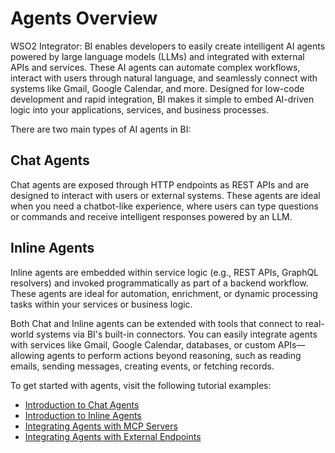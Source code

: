 # Agents Overview

WSO2 Integrator: BI enables developers to easily create intelligent AI agents powered by large language models (LLMs) and integrated with external APIs and services. These AI agents can automate complex workflows, interact with users through natural language, and seamlessly connect with systems like Gmail, Google Calendar, and more. Designed for low-code development and rapid integration, BI makes it simple to embed AI-driven logic into your applications, services, and business processes.

There are two main types of AI agents in BI:

## Chat Agents

Chat agents are exposed through HTTP endpoints as REST APIs and are designed to interact with users or external systems. These agents are ideal when you need a chatbot-like experience, where users can type questions or commands and receive intelligent responses powered by an LLM.

## Inline Agents

Inline agents are embedded within service logic (e.g., REST APIs, GraphQL resolvers) and invoked programmatically as part of a backend workflow. These agents are ideal for automation, enrichment, or dynamic processing tasks within your services or business logic.

Both Chat and Inline agents can be extended with tools that connect to real-world systems via BI's built-in connectors. You can easily integrate agents with services like Gmail, Google Calendar, databases, or custom APIs—allowing agents to perform actions beyond reasoning, such as reading emails, sending messages, creating events, or fetching records.

To get started with agents, visit the following tutorial examples:

* [Introduction to Chat Agents](/integration-guides/ai/agents/introduction-to-chat-agents/)
* [Introduction to Inline Agents](/integration-guides/ai/agents/introduction-to-inline-agents/)
* [Integrating Agents with MCP Servers](/integration-guides/ai/agents/integrating-agents-with-mcp-servers/)
* [Integrating Agents with External Endpoints](/integration-guides/ai/agents/integrating-agents-with-external-endpoints/)
